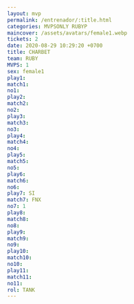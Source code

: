 ```yaml
---
layout: mvp
permalink: /entrenador/:title.html
categories: MVPSONLY RUBYP
maincover: /assets/avatars/female1.webp
tickets: 2
date: 2020-08-29 10:29:20 +0700
title: CHARBET
team: RUBY
MVPS: 1
sex: female1
play1: 
match1: 
no1: 
play2: 
match2: 
no2: 
play3: 
match3: 
no3: 
play4: 
match4: 
no4: 
play5: 
match5: 
no5: 
play6: 
match6: 
no6: 
play7: SI
match7: FNX
no7: 1
play8: 
match8: 
no8: 
play9: 
match9: 
no9: 
play10: 
match10: 
no10: 
play11: 
match11: 
no11: 
rol: TANK
---
```

